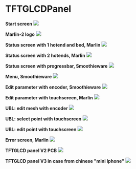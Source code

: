 # TFTGLCDPanel

**Start screen**
<img src="./Start-Logo.jpg">

**Marlin-2 logo**
<img src="./Marlin-2-Logo.jpg">

**Status screen with 1 hotend and bed, Marlin**
<img src="./Marlin-1HE.jpg">

**Status screen with 2 hotends, Marlin**
<img src="./Marlin-2HE.jpg">

**Status screen with progressbar, Smoothieware**
<img src="./Smoothie-progressbar.jpg">

**Menu, Smoothieware**
<img src="./Smoothie-menu.jpg">

**Edit parameter with encoder, Smoothieware**
<img src="./Smoothie-Edit_Param.jpg">

**Edit parameter with touchscreen, Marlin**
<img src="./Marlin-Edit_param-V3.jpg">

**UBL: edit mesh with encoder**
<img src="./UBL_Mesh_Editor_encoder.jpg">

**UBL: select point with touchscreen**
<img src="./UBL-select-V3.jpg">

**UBL: edit point with touchscreen**
<img src="./UBL-edt-V3.jpg">

**Error screen, Marlin**
<img src="./Marlin-Error_Screen.jpg">

**TFTGLCD panel V2 PCB**
<img src="./TFTGLCD-V2.jpg">

**TFTGLCD panel V3 in case from chinese "mini Iphone"**
<img src="./TFTGLCD-V3.jpg">
